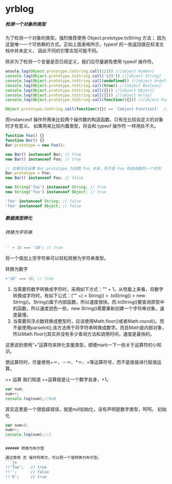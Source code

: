 yrblog
======

##### 检测一个对象的类型

为了检测一个对象的类型，强烈推荐使用 Object.prototype.toString 方法； 因为这是唯一一个可依赖的方式。正如上面表格所示，typeof 的一些返回值在标准文档中并未定义， 因此不同的引擎实现可能不同。

除非为了检测一个变量是否已经定义，我们应尽量避免使用 typeof 操作符。

```js
onsole.log(Object.prototype.toString.call(123)) //[object Number]
console.log(Object.prototype.toString.call('123')) //[object String]
console.log(Object.prototype.toString.call(undefined)) //[object Undefined]
console.log(Object.prototype.toString.call(true)) //[object Boolean]
console.log(Object.prototype.toString.call({})) //[object Object]
console.log(Object.prototype.toString.call([])) //[object Array]
console.log(Object.prototype.toString.call(function(){})) //[object Function]
```

```js
Object.prototype.toString.call(function(){}) == '[object Function]'  //true

```


而instanceof 操作符用来比较两个操作数的构造函数。只有在比较自定义的对象时才有意义。 如果用来比较内置类型，将会和 typeof 操作符 一样用处不大。

```js
function Foo() {}
function Bar() {}
Bar.prototype = new Foo();

new Bar() instanceof Bar; // true
new Bar() instanceof Foo; // true

// 如果仅仅设置 Bar.prototype 为函数 Foo 本身，而不是 Foo 构造函数的一个实例
Bar.prototype = Foo;
new Bar() instanceof Foo; // false

```

```js
new String('foo') instanceof String; // true
new String('foo') instanceof Object; // true

'foo' instanceof String; // false
'foo' instanceof Object; // false

```


##### 数据类型转化

###### 转换为字符串
```js
'' + 10 === '10'; // true
```
将一个值加上空字符串可以轻松转换为字符串类型。

转换为数字
```js
+'10' === 10; // true
```
1. 当需要将数字转换成字符时，采用如下方式："" + 1。从性能上来看，将数字转换成字符时，有如下公式：("" +) > String() > .toString() > new String()。String()属于内部函数，所以速度很快。而.toString()要查询原型中的函数，所以速度逊色一些，new String()需要重新创建一个字符串对象，速度最慢。
2.  当需要将浮点数转换成整型时，应该使用Math.floor()或者Math.round()。而不是使用parseInt(),该方法用于将字符串转换成数字。而且Math是内部对象，所以Math.floor()其实并没有多少查询方法和调用时间，速度是最快的。

这里说到使用“+“运算符来转化变量类型，顺便mark一下一些关于运算符的小知识。<br>

使运算符时，尽量使用+＝，－＝、*＝、\=等运算符号，而不是直接进行赋值运算。

++ 运算
我们知道 ++运算就是让一个数字自身，+1。
```js
var num;
num++;
console.log(num);//NaN
```
其实这里是一个很低级错误，就是null初始化，没有声明是数字类型，呵呵。
初始化
```js
var num=0;
num++;
console.log(num);//1


###### 转换为布尔型

通过使用 否 操作符两次，可以把一个值转换为布尔型。
```js
!!'foo';   // true
!!'';      // false
!!'0';     // true
```





